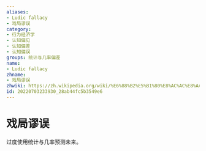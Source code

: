 ```yaml
---
aliases:
- Ludic fallacy
- 戏局谬误
category:
- 行为经济学
- 认知偏见
- 认知偏差
- 认知偏误
groups: 统计与几率偏差
name:
- Ludic fallacy
zhname:
- 戏局谬误
zhwiki: https://zh.wikipedia.org/wiki/%E6%88%B2%E5%B1%80%E8%AC%AC%E8%AA%A4
id: 20220703233930_28ab44fc5b3549e6
---
```


# 戏局谬误

过度使用统计与几率预测未来。
